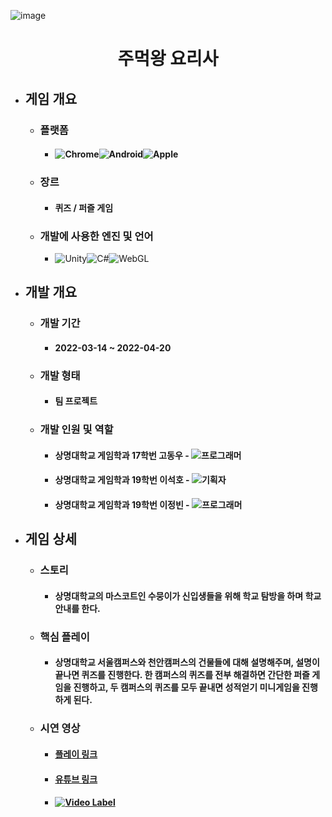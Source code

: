 ![image](https://user-images.githubusercontent.com/27190634/215044134-37973f79-ca3b-4cdb-a31d-b2e5bc587a9c.png)

<div align="center">
  <H1>주먹왕 요리사</H1>
</div>

+ ## **게임 개요**
  + ### 플랫폼
    + #### <img alt="Chrome" src ="https://img.shields.io/badge/PC-4285F4.svg?&style=for-the-badge&logo=GoogleChrome&logoColor=black"/><img alt="Android" src ="https://img.shields.io/badge/Android-3DDC84.svg?&style=for-the-badge&logo=Android&logoColor=black"/><img alt="Apple" src ="https://img.shields.io/badge/iOS-000000.svg?&style=for-the-badge&logo=iOS&logoColor=white"/> 
  + ### 장르
    + #### 퀴즈 / 퍼즐 게임
  + ### 개발에 사용한 엔진 및 언어 
    + <img alt="Unity" src ="https://img.shields.io/badge/Unity-FFFFFF.svg?&style=for-the-badge&logo=Unity&logoColor=black"/><img alt="C#" src ="https://img.shields.io/badge/C Sharp-239120.svg?&style=for-the-badge&logo=CSharp&logoColor=white"/><img alt="WebGL" src ="https://img.shields.io/badge/WebGL(빌드)-990000.svg?&style=for-the-badge&logo=WebGL&logoColor=white"/>
+ ## **개발 개요**
  + ### 개발 기간
    + #### 2022-03-14 ~ 2022-04-20
  + ### 개발 형태
    + #### 팀 프로젝트
  + ### 개발 인원 및 역할
    + #### 상명대학교 게임학과 17학번 고동우 - <img alt="프로그래머" src ="https://img.shields.io/badge/프로그래머(퀴즈 및 퍼즐)-5C2D91.svg?&style=for-the-badge&logo=VisualStudio&logoColor=white"/>
    + #### 상명대학교 게임학과 19학번 이석호 - <img alt="기획자" src ="https://img.shields.io/badge/기획자-2B579A.svg?&style=for-the-badge&logo=MicrosoftWord&logoColor=white"/>
    + #### 상명대학교 게임학과 19학번 이정빈 - <img alt="프로그래머" src ="https://img.shields.io/badge/프로그래머(맵 이동 및 미니게임)-5C2D91.svg?&style=for-the-badge&logo=VisualStudio&logoColor=white"/>
+ ## **게임 상세**
  + ### 스토리
    + #### 상명대학교의 마스코트인 수뭉이가 신입생들을 위해 학교 탐방을 하며 학교 안내를 한다.
  + ### 핵심 플레이
    + #### 상명대학교 서울캠퍼스와 천안캠퍼스의 건물들에 대해 설명해주며, 설명이 끝나면 퀴즈를 진행한다. 한 캠퍼스의 퀴즈를 전부 해결하면 간단한 퍼즐 게임을 진행하고, 두 캠퍼스의 퀴즈를 모두 끝내면 성적얻기 미니게임을 진행하게 된다.
  + ### 시연 영상
    + #### [플레이 링크](https://smugame.smu.ac.kr/team_brain/index.html)
    + #### [유튜브 링크](https://youtu.be/SF2FJB1Xeug)
    + #### [![Video Label](https://user-images.githubusercontent.com/69952837/178149966-abc8378e-7447-489b-8d7b-26dc16068c77.PNG)](https://youtu.be/SF2FJB1Xeug)
